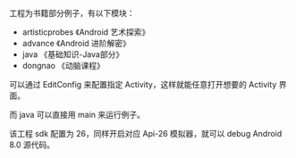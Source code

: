 工程为书籍部分例子，有以下模块：
- artisticprobes 《Android 艺术探索》
- advance 《Android 进阶解密》
- java 《基础知识-Java部分》
- dongnao 《动脑课程》

可以通过 EditConfig 来配置指定 Activity，这样就能任意打开想要的 Activity 界面。

而 java 可以直接用 main 来运行例子。

该工程 sdk 配置为 26，同样开启对应 Api-26 模拟器，就可以 debug Android 8.0 源代码。 